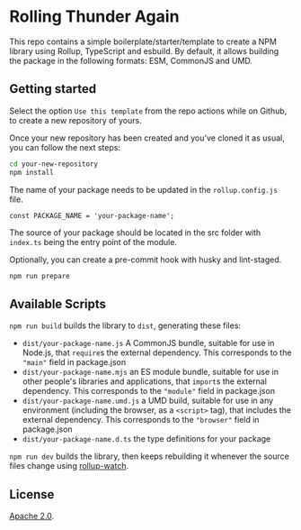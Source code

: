 # Rolling Thunder Again

This repo contains a simple boilerplate/starter/template to create a NPM library using Rollup, TypeScript and esbuild. By default, it allows building the package in the following formats: ESM, CommonJS and UMD.

## Getting started

Select the option ```Use this template``` from the repo actions while on Github, to create a new repository of yours.

Once your new repository has been created and you've cloned it as usual, you can follow the next steps:

```bash
cd your-new-repository
npm install
```

The name of your package needs to be updated in the `rollup.config.js` file.

```
const PACKAGE_NAME = 'your-package-name';
```

The source of your package should be located in the src folder with `index.ts` being the entry point of the module.

Optionally, you can create a pre-commit hook with husky and lint-staged.

```bash
npm run prepare
```

## Available Scripts

`npm run build` builds the library to `dist`, generating these files:

- `dist/your-package-name.js`
  A CommonJS bundle, suitable for use in Node.js, that `require`s the external dependency. This corresponds to the `"main"` field in package.json
- `dist/your-package-name.mjs`
  an ES module bundle, suitable for use in other people's libraries and applications, that `import`s the external dependency. This corresponds to the `"module"` field in package.json
- `dist/your-package-name.umd.js`
  a UMD build, suitable for use in any environment (including the browser, as a `<script>` tag), that includes the external dependency. This corresponds to the `"browser"` field in package.json
- `dist/your-package-name.d.ts`
  the type definitions for your package

`npm run dev` builds the library, then keeps rebuilding it whenever the source files change using [rollup-watch](https://github.com/rollup/rollup-watch).

## License

[Apache 2.0](LICENSE).
